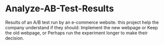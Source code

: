 # Analyze-AB-Test-Results
Results of an A/B test run by an e-commerce website. this project help the company understand if they should: Implement the new webpage or Keep the old webpage, or Perhaps run the experiment longer to make their decision.
